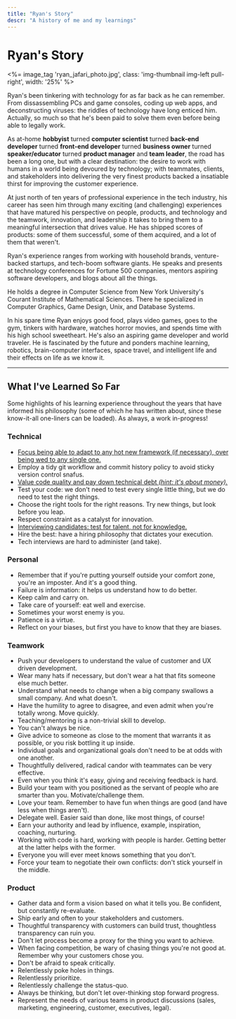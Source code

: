 ```yaml
---
title: "Ryan's Story"
descr: "A history of me and my learnings"
---
```


# Ryan's Story

<p>
  <%= image_tag 'ryan_jafari_photo.jpg', class: 'img-thumbnail img-left pull-right', width: '25%' %>
</p>

Ryan's been tinkering with technology for as far back as he can remember. From dissassembling PCs and game consoles, coding up web apps, and deconstructing viruses: the riddles of technology have long enticed him. Actually, so much so that he's been paid to solve them even before being able to legally work.

As at-home **hobbyist** turned **computer scientist** turned **back-end developer** turned **front-end developer** turned **business owner** turned **speaker/educator** turned **product manager** and **team leader**, the road has been a long one, but with a clear destination: the desire to work with humans in a world being devoured by technology; with teammates, clients, and stakeholders into delivering the very finest products backed a insatiable thirst for improving the customer experience.

At just north of ten years of professional experience in the tech industry, his career has seen him through many exciting (and challenging) experiences that have matured his perspective on people, products, and technology and the teamwork, innovation, and leadership it takes to bring them to a meaningful intersection that drives value. He has shipped scores of products: some of them successful, some of them acquired, and a lot of them that weren't.

Ryan's experience ranges from working with household brands, venture-backed startups, and tech-boom software giants. He speaks and presents at technology conferences for Fortune 500 companies, mentors aspiring software developers, and blogs about all the things.

He holds a degree in Computer Science from New York University's Courant Institute of Mathematical Sciences. There he specialized in Computer Graphics, Game Design, Unix, and Database Systems.

In his spare time Ryan enjoys good food, plays video games, goes to the gym, tinkers with hardware, watches horror movies, and spends time with his high school sweetheart. He's also an aspiring game developer and world traveler. He is fascinated by the future and ponders machine learning, robotics, brain-computer interfaces, space travel, and intelligent life and their effects on life as we know it.

---

## What I've Learned So Far

Some highlights of his learning experience throughout the years that have informed his philosophy (some of which he has written about, since these know-it-all one-liners can be loaded). As always, a work in-progress!

### Technical

* [Focus being able to adapt to any hot new framework (if necessary), over being wed to any single one.](/blog/2014/09/17/zurb-s-foundation-why-it-s-time-to-switch/)
* Employ a tidy git workflow and commit history policy to avoid sticky version control snafus.
* [Value code quality and pay down technical debt *(hint: it's about money).*](/blog/2014/07/16/code-quality-technical-debt-why-should-i-care/)
* Test your code: we don't need to test every single little thing, but we do need to test the right things.
* Choose the right tools for the right reasons. Try new things, but look before you leap.
* Respect constraint as a catalyst for innovation.
* [Interviewing candidates: test for talent, not for knowledge.](/blog/2016/03/07/how-i-found-myself-as-a-professional-in-the-software-technology-industry#interview)
* Hire the best: have a hiring philosophy that dictates your execution.
* Tech interviews are hard to administer (and take).

### Personal

* Remember that if you're putting yourself outside your comfort zone, you're an imposter. And it's a good thing.
* Failure is information: it helps us understand how to do better.
* Keep calm and carry on.
* Take care of yourself: eat well and exercise.
* Sometimes your worst enemy is you.
* Patience is a virtue.
* Reflect on your biases, but first you have to know that they are biases.

### Teamwork

* Push your developers to understand the value of customer and UX driven development.
* Wear many hats if necessary, but don't wear a hat that fits someone else much better.
* Understand what needs to change when a big company swallows a small company. And what doesn't.
* Have the humility to agree to disagree, and even admit when you're totally wrong. Move quickly.
* Teaching/mentoring is a non-trivial skill to develop.
* You can't always be nice.
* Give advice to someone as close to the moment that warrants it as possible, or you risk bottling it up inside.
* Individual goals and organizational goals don't need to be at odds with one another.
* Thoughtfully delivered, radical candor with teammates can be very effective.
* Even when you think it's easy, giving and receiving feedback is hard.
* Build your team with you positioned as the servant of people who are smarter than you. Motivate/challenge them.
* Love your team. Remember to have fun when things are good (and have less when things aren't).
* Delegate well. Easier said than done, like most things, of course!
* Earn your authority and lead by influence, example, inspiration, coaching, nurturing.
* Working with code is hard, working with people is harder. Getting better at the latter helps with the former.
* Everyone you will ever meet knows something that you don't.
* Force your team to negotiate their own conflicts: don't stick yourself in the middle.

### Product

* Gather data and form a vision based on what it tells you. Be confident, but constantly re-evaluate.
* Ship early and often to your stakeholders and customers.
* Thoughtful transparency with customers can build trust, thoughtless transparency can ruin you.
* Don't let process become a proxy for the thing you want to achieve.
* When facing competition, be wary of chasing things you're not good at. Remember why your customers chose you.
* Don't be afraid to speak critically.
* Relentlessly poke holes in things.
* Relentlessly prioritize.
* Relentlessly challenge the status-quo.
* Always be thinking, but don't let over-thinking stop forward progress.
* Represent the needs of various teams in product discussions (sales, marketing, engineering, customer, executives, legal).
